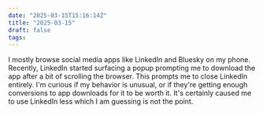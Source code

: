 ```yaml
---
date: "2025-03-15T15:16:14Z"
title: "2025-03-15"
draft: false
tags:
---
```


I mostly browse social media apps like LinkedIn and Bluesky on my phone.
Recently, LinkedIn started surfacing a popup prompting me to download the app after a bit of scrolling the browser.
This prompts me to close LinkedIn entirely.
I'm curious if my behavior is unusual, or if they're getting enough conversions to app downloads for it to be worth it.
It's certainly caused me to use LinkedIn less which I am guessing is not the point.
